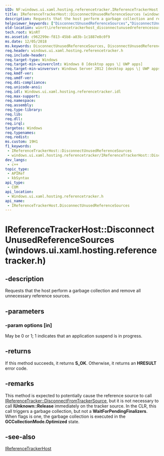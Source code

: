 ```yaml
---
UID: NF:windows.ui.xaml.hosting.referencetracker.IReferenceTrackerHost.DisconnectUnusedReferenceSources
title: IReferenceTrackerHost::DisconnectUnusedReferenceSources (windows.ui.xaml.hosting.referencetracker.h)
description: Requests that the host perform a garbage collection and remove all unnecessary reference sources.
helpviewer_keywords: ["DisconnectUnusedReferenceSources","DisconnectUnusedReferenceSources method [Windows Runtime]","DisconnectUnusedReferenceSources method [Windows Runtime]","IReferenceTrackerHost interface","IReferenceTrackerHost interface [Windows Runtime]","DisconnectUnusedReferenceSources method","IReferenceTrackerHost.DisconnectUnusedReferenceSources","IReferenceTrackerHost.xaml","IReferenceTrackerHost::DisconnectUnusedReferenceSources","IReferenceTrackerHost::xaml","windows/IReferenceTrackerHost::DisconnectUnusedReferenceSources","winrt.ireferencetrackerhost_disconnectunusedreferencesources"]
old-location: winrt\ireferencetrackerhost_disconnectunusedreferencesources.htm
tech.root: WinRT
ms.assetid: c962299e-f813-45b8-a83b-1c1887e8c0f9
ms.date: 12/05/2018
ms.keywords: DisconnectUnusedReferenceSources, DisconnectUnusedReferenceSources method [Windows Runtime], DisconnectUnusedReferenceSources method [Windows Runtime],IReferenceTrackerHost interface, IReferenceTrackerHost interface [Windows Runtime],DisconnectUnusedReferenceSources method, IReferenceTrackerHost.DisconnectUnusedReferenceSources, IReferenceTrackerHost.xaml, IReferenceTrackerHost::DisconnectUnusedReferenceSources, IReferenceTrackerHost::xaml, windows/IReferenceTrackerHost::DisconnectUnusedReferenceSources, winrt.ireferencetrackerhost_disconnectunusedreferencesources
req.header: windows.ui.xaml.hosting.referencetracker.h
req.include-header: 
req.target-type: Windows
req.target-min-winverclnt: Windows 8 [desktop apps \| UWP apps]
req.target-min-winversvr: Windows Server 2012 [desktop apps \| UWP apps]
req.kmdf-ver: 
req.umdf-ver: 
req.ddi-compliance: 
req.unicode-ansi: 
req.idl: Windows.ui.xaml.hosting.referencetracker.idl
req.max-support: 
req.namespace: 
req.assembly: 
req.type-library: 
req.lib: 
req.dll: 
req.irql: 
targetos: Windows
req.typenames: 
req.redist: 
ms.custom: 19H1
f1_keywords:
 - IReferenceTrackerHost::DisconnectUnusedReferenceSources
 - windows.ui.xaml.hosting.referencetracker/IReferenceTrackerHost::DisconnectUnusedReferenceSources
dev_langs:
 - c++
topic_type:
 - APIRef
 - kbSyntax
api_type:
 - COM
api_location:
 - Windows.ui.xaml.hosting.referencetracker.h
api_name:
 - IReferenceTrackerHost.DisconnectUnusedReferenceSources
---
```


# IReferenceTrackerHost::DisconnectUnusedReferenceSources (windows.ui.xaml.hosting.referencetracker.h)


## -description

Requests that the host perform a garbage collection and remove all unnecessary reference sources.

## -parameters

### -param options [in]

May be 0 or 1; 1 indicates that an application suspend is in progress.

## -returns

If this method succeeds, it returns <b xmlns:loc="http://microsoft.com/wdcml/l10n">S_OK</b>. Otherwise, it returns an <b xmlns:loc="http://microsoft.com/wdcml/l10n">HRESULT</b> error code.

## -remarks

This method is expected to potentially cause the reference source to call <a href="/windows/desktop/api/windows.ui.xaml.hosting.referencetracker/nf-windows-ui-xaml-hosting-referencetracker-ireferencetracker-disconnectfromtrackersource">IReferenceTracker::DisconnectFromTrackerSource</a>, but it is not necessary to call <b>IUnknown::Release</b> immediately on the tracker source.  In the CLR, this call triggers a garbage collection, but not a <b>WaitForPendingFinalizers</b>.  When flags is one, the garbage collection is executed in the <b>GCCollectionMode.Optimized</b> state.

## -see-also

<a href="/windows/desktop/api/windows.ui.xaml.hosting.referencetracker/nn-windows-ui-xaml-hosting-referencetracker-ireferencetrackerhost">IReferenceTrackerHost</a>
